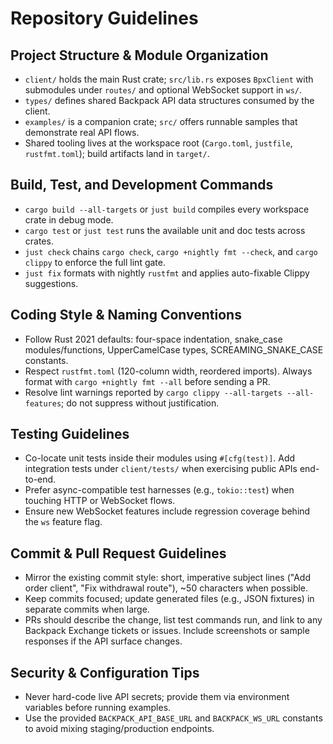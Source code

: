 # Repository Guidelines

## Project Structure & Module Organization
- `client/` holds the main Rust crate; `src/lib.rs` exposes `BpxClient` with submodules under `routes/` and optional WebSocket support in `ws/`.
- `types/` defines shared Backpack API data structures consumed by the client.
- `examples/` is a companion crate; `src/` offers runnable samples that demonstrate real API flows.
- Shared tooling lives at the workspace root (`Cargo.toml`, `justfile`, `rustfmt.toml`); build artifacts land in `target/`.

## Build, Test, and Development Commands
- `cargo build --all-targets` or `just build` compiles every workspace crate in debug mode.
- `cargo test` or `just test` runs the available unit and doc tests across crates.
- `just check` chains `cargo check`, `cargo +nightly fmt --check`, and `cargo clippy` to enforce the full lint gate.
- `just fix` formats with nightly `rustfmt` and applies auto-fixable Clippy suggestions.

## Coding Style & Naming Conventions
- Follow Rust 2021 defaults: four-space indentation, snake_case modules/functions, UpperCamelCase types, SCREAMING_SNAKE_CASE constants.
- Respect `rustfmt.toml` (120-column width, reordered imports). Always format with `cargo +nightly fmt --all` before sending a PR.
- Resolve lint warnings reported by `cargo clippy --all-targets --all-features`; do not suppress without justification.

## Testing Guidelines
- Co-locate unit tests inside their modules using `#[cfg(test)]`. Add integration tests under `client/tests/` when exercising public APIs end-to-end.
- Prefer async-compatible test harnesses (e.g., `tokio::test`) when touching HTTP or WebSocket flows.
- Ensure new WebSocket features include regression coverage behind the `ws` feature flag.

## Commit & Pull Request Guidelines
- Mirror the existing commit style: short, imperative subject lines ("Add order client", "Fix withdrawal route"), ~50 characters when possible.
- Keep commits focused; update generated files (e.g., JSON fixtures) in separate commits when large.
- PRs should describe the change, list test commands run, and link to any Backpack Exchange tickets or issues. Include screenshots or sample responses if the API surface changes.

## Security & Configuration Tips
- Never hard-code live API secrets; provide them via environment variables before running examples.
- Use the provided `BACKPACK_API_BASE_URL` and `BACKPACK_WS_URL` constants to avoid mixing staging/production endpoints.
